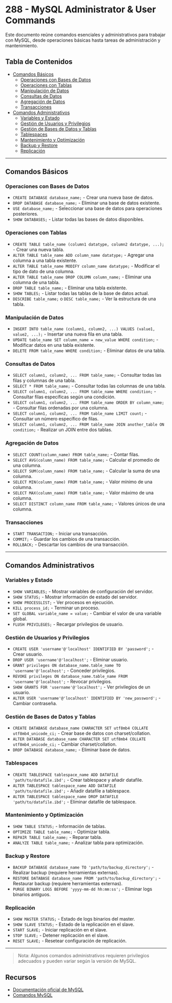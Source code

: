# 288 - MySQL Administrator & User Commands

Este documento reúne comandos esenciales y administrativos para trabajar con MySQL, desde operaciones básicas hasta tareas de administración y mantenimiento.

## Tabla de Contenidos
- [Comandos Básicos](#comandos-básicos)
  - [Operaciones con Bases de Datos](#operaciones-con-bases-de-datos)
  - [Operaciones con Tablas](#operaciones-con-tablas)
  - [Manipulación de Datos](#manipulación-de-datos)
  - [Consultas de Datos](#consultas-de-datos)
  - [Agregación de Datos](#agregación-de-datos)
  - [Transacciones](#transacciones)
- [Comandos Administrativos](#comandos-administrativos)
  - [Variables y Estado](#variables-y-estado)
  - [Gestión de Usuarios y Privilegios](#gestión-de-usuarios-y-privilegios)
  - [Gestión de Bases de Datos y Tablas](#gestión-de-bases-de-datos-y-tablas)
  - [Tablespaces](#tablespaces)
  - [Mantenimiento y Optimización](#mantenimiento-y-optimizacion)
  - [Backup y Restore](#backup-y-restore)
  - [Replicación](#replicación)

---

## Comandos Básicos

### Operaciones con Bases de Datos
- `CREATE DATABASE database_name;` - Crear una nueva base de datos.
- `DROP DATABASE database_name;` - Eliminar una base de datos existente.
- `USE database_name;` - Seleccionar una base de datos para operaciones posteriores.
- `SHOW DATABASES;` - Listar todas las bases de datos disponibles.

### Operaciones con Tablas
- `CREATE TABLE table_name (column1 datatype, column2 datatype, ...);` - Crear una nueva tabla.
- `ALTER TABLE table_name ADD column_name datatype;` - Agregar una columna a una tabla existente.
- `ALTER TABLE table_name MODIFY column_name datatype;` - Modificar el tipo de dato de una columna.
- `ALTER TABLE table_name DROP COLUMN column_name;` - Eliminar una columna de una tabla.
- `DROP TABLE table_name;` - Eliminar una tabla existente.
- `SHOW TABLES;` - Listar todas las tablas de la base de datos actual.
- `DESCRIBE table_name;` o `DESC table_name;` - Ver la estructura de una tabla.

### Manipulación de Datos
- `INSERT INTO table_name (column1, column2, ...) VALUES (value1, value2, ...);` - Insertar una nueva fila en una tabla.
- `UPDATE table_name SET column_name = new_value WHERE condition;` - Modificar datos en una tabla existente.
- `DELETE FROM table_name WHERE condition;` - Eliminar datos de una tabla.

### Consultas de Datos
- `SELECT column1, column2, ... FROM table_name;` - Consultar todas las filas y columnas de una tabla.
- `SELECT * FROM table_name;` - Consultar todas las columnas de una tabla.
- `SELECT column1, column2, ... FROM table_name WHERE condition;` - Consultar filas específicas según una condición.
- `SELECT column1, column2, ... FROM table_name ORDER BY column_name;` - Consultar filas ordenadas por una columna.
- `SELECT column1, column2, ... FROM table_name LIMIT count;` - Consultar un número específico de filas.
- `SELECT column1, column2, ... FROM table_name JOIN another_table ON condition;` - Realizar un JOIN entre dos tablas.

### Agregación de Datos
- `SELECT COUNT(column_name) FROM table_name;` - Contar filas.
- `SELECT AVG(column_name) FROM table_name;` - Calcular el promedio de una columna.
- `SELECT SUM(column_name) FROM table_name;` - Calcular la suma de una columna.
- `SELECT MIN(column_name) FROM table_name;` - Valor mínimo de una columna.
- `SELECT MAX(column_name) FROM table_name;` - Valor máximo de una columna.
- `SELECT DISTINCT column_name FROM table_name;` - Valores únicos de una columna.

### Transacciones
- `START TRANSACTION;` - Iniciar una transacción.
- `COMMIT;` - Guardar los cambios de una transacción.
- `ROLLBACK;` - Descartar los cambios de una transacción.

---

## Comandos Administrativos

### Variables y Estado
- `SHOW VARIABLES;` - Mostrar variables de configuración del servidor.
- `SHOW STATUS;` - Mostrar información de estado del servidor.
- `SHOW PROCESSLIST;` - Ver procesos en ejecución.
- `KILL process_id;` - Terminar un proceso.
- `SET GLOBAL variable_name = value;` - Cambiar el valor de una variable global.
- `FLUSH PRIVILEGES;` - Recargar privilegios de usuario.

### Gestión de Usuarios y Privilegios
- `CREATE USER 'username'@'localhost' IDENTIFIED BY 'password';` - Crear usuario.
- `DROP USER 'username'@'localhost';` - Eliminar usuario.
- `GRANT privileges ON database_name.table_name TO 'username'@'localhost';` - Conceder privilegios.
- `REVOKE privileges ON database_name.table_name FROM 'username'@'localhost';` - Revocar privilegios.
- `SHOW GRANTS FOR 'username'@'localhost';` - Ver privilegios de un usuario.
- `ALTER USER 'username'@'localhost' IDENTIFIED BY 'new_password';` - Cambiar contraseña.

### Gestión de Bases de Datos y Tablas
- `CREATE DATABASE database_name CHARACTER SET utf8mb4 COLLATE utf8mb4_unicode_ci;` - Crear base de datos con charset/collation.
- `ALTER DATABASE database_name CHARACTER SET utf8mb4 COLLATE utf8mb4_unicode_ci;` - Cambiar charset/collation.
- `DROP DATABASE database_name;` - Eliminar base de datos.

### Tablespaces
- `CREATE TABLESPACE tablespace_name ADD DATAFILE 'path/to/datafile.ibd';` - Crear tablespace y añadir datafile.
- `ALTER TABLESPACE tablespace_name ADD DATAFILE 'path/to/datafile.ibd';` - Añadir datafile a tablespace.
- `ALTER TABLESPACE tablespace_name DROP DATAFILE 'path/to/datafile.ibd';` - Eliminar datafile de tablespace.

### Mantenimiento y Optimización
- `SHOW TABLE STATUS;` - Información de tablas.
- `OPTIMIZE TABLE table_name;` - Optimizar tabla.
- `REPAIR TABLE table_name;` - Reparar tabla.
- `ANALYZE TABLE table_name;` - Analizar tabla para optimización.

### Backup y Restore
- `BACKUP DATABASE database_name TO 'path/to/backup_directory';` - Realizar backup (requiere herramientas externas).
- `RESTORE DATABASE database_name FROM 'path/to/backup_directory';` - Restaurar backup (requiere herramientas externas).
- `PURGE BINARY LOGS BEFORE 'yyyy-mm-dd hh:mm:ss';` - Eliminar logs binarios antiguos.

### Replicación
- `SHOW MASTER STATUS;` - Estado de logs binarios del master.
- `SHOW SLAVE STATUS;` - Estado de la replicación en el slave.
- `START SLAVE;` - Iniciar replicación en el slave.
- `STOP SLAVE;` - Detener replicación en el slave.
- `RESET SLAVE;` - Resetear configuración de replicación.

---

> Nota: Algunos comandos administrativos requieren privilegios adecuados y pueden variar según la versión de MySQL.

## Recursos
- [Documentación oficial de MySQL](https://dev.mysql.com/doc/)
- [Comandos MySQL](https://dev.mysql.com/doc/refman/8.0/en/sql-statements.html)
